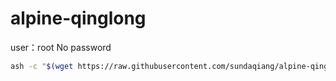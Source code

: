 # alpine-qinglong
user：root
No password
```sh
ash -c "$(wget https://raw.githubusercontent.com/sundaqiang/alpine-qinglong/main/InstallQingLong.sh -q -O -)"
```
